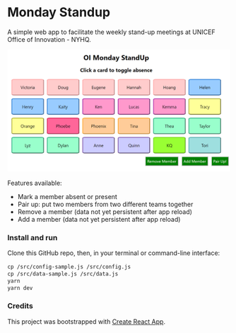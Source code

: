 # Monday Standup

A simple web app to facilitate the weekly stand-up meetings at UNICEF Office of Innovation - NYHQ.

![Example Startpage](/public/screenshot-startpage.PNG)

Features available:

- Mark a member absent or present
- Pair up: put two members from two different teams together
- Remove a member (data not yet persistent after app reload)
- Add a member (data not yet persistent after app reload)

### Install and run

Clone this GitHub repo, then, in your terminal or command-line interface:

```
cp /src/config-sample.js /src/config.js
cp /src/data-sample.js /src/data.js
yarn
yarn dev
```

### Credits

This project was bootstrapped with [Create React App](https://github.com/facebook/create-react-app).
